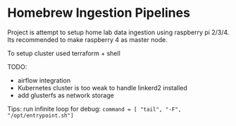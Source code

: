 # Homebrew Ingestion Pipelines

Project is attempt to setup home lab data ingestion using raspberry pi 2/3/4.
Its recommended to make raspberry 4 as master node.

To setup cluster used terraform + shell

TODO:
- airflow integration
- Kubernetes cluster is too weak to handle linkerd2 installed
- add glusterfs as network storage

Tips: 
    run infinite loop for debug: `command = [ "tail", "-F", "/opt/entrypoint.sh"]`
